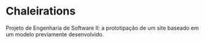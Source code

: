 # Chaleirations
Projeto de Engenharia de Software II: a prototipação de um site baseado em um modelo previamente desenvolvido.
